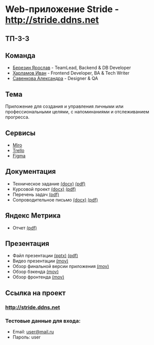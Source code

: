 # Web-приложение Stride - http://stride.ddns.net

## ТП-3-3

## Команда
* [Березин Ярослав](https://github.com/BerezinYaroslav) - TeamLead, Backend & DB Developer
* [Харламов Иван](https://github.com/AlataO) - Frontend Developer, BA & Tech Writer
* [Савенкова Александра](https://github.com/SavenkovaAV) - Designer & QA

## Тема
Приложение для создания и управления личными или профессиональными целями, с напоминаниями и отслеживанием прогресса.

## Сервисы
* [Miro](https://miro.com/app/board/uXjVNtOOQng=/?share_link_id=356789673225)
* [Trello](https://trello.com/b/2fJrJrV9/tasks)
* [Figma](https://www.figma.com/file/3AqyAoOnwmc4WDSCV06Cx2/Stride?type=design&node-id=0%3A1&mode=design&t=HycYFbVYKflqyUJv-1)

## Документация
* Техническое задание [(docx)](https://github.com/BerezinYaroslav/tp_project/blob/master/documentation/Техническое%20задание.docx) [(pdf)](https://github.com/BerezinYaroslav/tp_project/blob/master/documentation/Техническое%20задание.pdf)
* Курсовой проект [(docx)](https://github.com/BerezinYaroslav/tp_project/blob/master/documentation/Курсовой%20проект.docx) [(pdf)](https://github.com/BerezinYaroslav/tp_project/blob/master/documentation/Курсовой%20проект.pdf)
* Перечень задач [(pdf)](https://github.com/BerezinYaroslav/tp_project/blob/master/documentation/Перечень%20задач.pdf)
* Сопроводительное письмо [(docx)](https://github.com/BerezinYaroslav/tp_project/blob/master/documentation/Сопроводительное%20письмо.docx) [(pdf)](https://github.com/BerezinYaroslav/tp_project/blob/master/documentation/Сопроводительное%20письмо.pdf)

## Яндекс Метрика
* Отчет [(pdf)](https://github.com/BerezinYaroslav/tp_project/blob/master/documentation/Яндекс%20метрика.pdf)

## Презентация
* Файл презентации [(pptx)](https://github.com/BerezinYaroslav/tp_project/blob/master/presentation/Stride.pptx) [(pdf)](https://github.com/BerezinYaroslav/tp_project/blob/master/presentation/Stride.pdf)
* Видео презентации [(mov)](https://drive.google.com/file/d/1IURGl1AyIPHWT1BPiaZO87-Ok8Van2IW/view?usp=sharing)
* Обзор финальной версии приложения [(mov)](https://drive.google.com/file/d/1q0OKG2Wun7taOwF_44DhJN0zDKYh46sf/view?usp=sharing)
* Обзор бэкенда [(mov)](https://drive.google.com/file/d/1k2TvcajKWYWnFQJIPz0MDEZw2EcUkySd/view?usp=sharing)
* Обзор фронтенда [(mov)](https://drive.google.com/file/d/1GbELHedeugn_1TjOww7I6EjVgxEHjFBM/view?usp=sharing)

## Ссылка на проект

### http://stride.ddns.net

### Тестовые данные для входа:
* Email: user@mail.ru
* Пароль: user